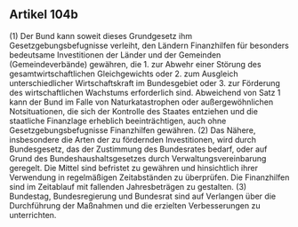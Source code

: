 ## Artikel 104b

(1) Der Bund kann soweit dieses Grundgesetz ihm Gesetzgebungsbefugnisse verleiht, den Ländern Finanzhilfen für besonders bedeutsame Investitionen der Länder und der Gemeinden (Gemeindeverbände) gewähren, die
    1. zur Abwehr einer Störung des gesamtwirtschaftlichen Gleichgewichts oder
    2. zum Ausgleich unterschiedlicher Wirtschaftskraft im Bundesgebiet oder
    3. zur Förderung des wirtschaftlichen Wachstums erforderlich sind. Abweichend von Satz 1 kann der Bund im Falle von Naturkatastrophen oder außergewöhnlichen Notsituationen, die sich der Kontrolle des Staates entziehen und die staatliche Finanzlage erheblich beeinträchtigen, auch ohne Gesetzgebungsbefugnisse Finanzhilfen gewähren.
(2) Das Nähere, insbesondere die Arten der zu fördernden Investitionen, wird durch Bundesgesetz, das der Zustimmung des Bundesrates bedarf, oder auf Grund des Bundeshaushaltsgesetzes durch Verwaltungsvereinbarung geregelt. Die Mittel sind befristet zu gewähren und hinsichtlich ihrer Verwendung in regelmäßigen Zeitabständen zu überprüfen. Die Finanzhilfen sind im Zeitablauf mit fallenden Jahresbeträgen zu gestalten.
(3) Bundestag, Bundesregierung und Bundesrat sind auf Verlangen über die Durchführung der Maßnahmen und die erzielten Verbesserungen zu unterrichten.

